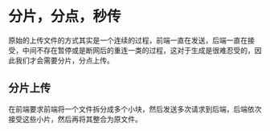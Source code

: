 # 分片，分点，秒传

原始的上传文件的方式其实是一个连续的过程，前端一直在发送，后端一直在接受，中间不存在暂停或是断网后的重连一类的过程，这对于生成是很难忍受的，因此我们才会需要分片，分点上传。

## 分片上传

在前端要求前端将一个文件拆分成多个小块，然后发送多次请求到后端，后端依次接受这些小片，然后再将其整合为原文件。



